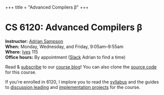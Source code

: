 +++
title = "Advanced Compilers β"
+++
# CS 6120: Advanced Compilers β

**Instructor:** [Adrian Sampson][adrian]  
**When:** Monday, Wednesday, and Friday, 9:05am–9:55am  
**Where:** [Ives][] 115  
**Office hours:** By appointment ([Slack][] Adrian to find a time)

Read & [subscribe][rss] to our [course blog][blog]!
You can also clone the [source code][gh] for this course.

If you're enrolled in 6120, I implore you to read the [syllabus][syllabus] and
the guides to [discussion leading][discussion] and [implementation projects][project] for the course.

[adrian]: https://www.cs.cornell.edu/~asampson/
[ives]: https://www.cornell.edu/about/maps/?loc=Ives%20Hall
[slack]: https://cs6120-2019fa.slack.com/
[blog]: /blog/
[rss]: /rss.xml
[gh]: https://github.com/sampsyo/cs6120
[discussion]: /discussion/
[project]: /project/
[syllabus]: /syllabus/
